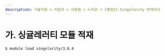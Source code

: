 ```yaml
---
description: 기술지원 > 지침서 > 사용법 > 누리온 > [별첨3] Singularity 컨테이너 사용법 > 가. 싱귤레러티 모듈 적재
---
```


# 가. 싱귤레러티 모듈 적재



```
$ module load singularity/3.6.4
```
